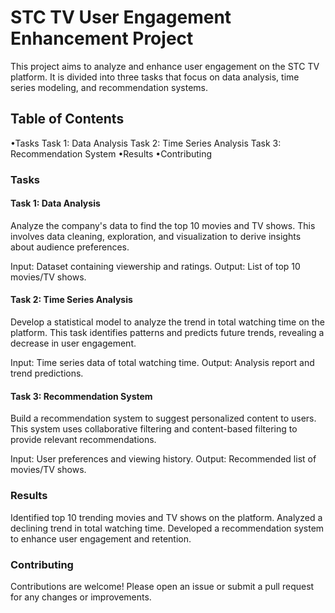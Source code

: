 # STC TV User Engagement Enhancement Project
This project aims to analyze and enhance user engagement on the STC TV platform. It is divided into three tasks that focus on data analysis, time series modeling, and recommendation systems.

## Table of Contents
•Tasks
Task 1: Data Analysis
Task 2: Time Series Analysis
Task 3: Recommendation System
•Results
•Contributing

### Tasks
#### Task 1: Data Analysis
Analyze the company's data to find the top 10 movies and TV shows. This involves data cleaning, exploration, and visualization to derive insights about audience preferences.

Input: Dataset containing viewership and ratings.
Output: List of top 10 movies/TV shows.

#### Task 2: Time Series Analysis
Develop a statistical model to analyze the trend in total watching time on the platform. This task identifies patterns and predicts future trends, revealing a decrease in user engagement.

Input: Time series data of total watching time.
Output: Analysis report and trend predictions.

#### Task 3: Recommendation System
Build a recommendation system to suggest personalized content to users. This system uses collaborative filtering and content-based filtering to provide relevant recommendations.

Input: User preferences and viewing history.
Output: Recommended list of movies/TV shows.

### Results
Identified top 10 trending movies and TV shows on the platform.
Analyzed a declining trend in total watching time.
Developed a recommendation system to enhance user engagement and retention.

### Contributing
Contributions are welcome! Please open an issue or submit a pull request for any changes or improvements.
